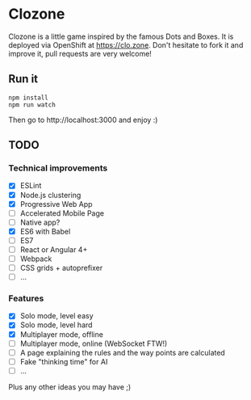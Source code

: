 # Clozone

Clozone is a little game inspired by the famous Dots and Boxes. It is deployed via OpenShift at https://clo.zone. Don't hesitate to fork it and improve it, pull requests are very welcome!

## Run it

```text
npm install
npm run watch
```

Then go to http://localhost:3000 and enjoy :)

## TODO

### Technical improvements

- [x] ESLint
- [x] Node.js clustering
- [x] Progressive Web App
- [ ] Accelerated Mobile Page
- [ ] Native app?
- [x] ES6 with Babel
- [ ] ES7
- [ ] React or Angular 4+
- [ ] Webpack
- [ ] CSS grids + autoprefixer
- [ ] ...

### Features

- [x] Solo mode, level easy
- [x] Solo mode, level hard
- [x] Multiplayer mode, offline
- [ ] Multiplayer mode, online (WebSocket FTW!)
- [ ] A page explaining the rules and the way points are calculated
- [ ] Fake "thinking time" for AI
- [ ] ...

Plus any other ideas you may have ;)
